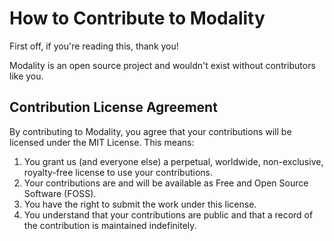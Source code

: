 # How to Contribute to Modality

First off, if you're reading this, thank you!

Modality is an open source project and wouldn't exist without contributors like you.

## Contribution License Agreement

By contributing to Modality, you agree that your contributions will be licensed under the MIT License. This means:

1. You grant us (and everyone else) a perpetual, worldwide, non-exclusive, royalty-free license to use your contributions.
2. Your contributions are and will be available as Free and Open Source Software (FOSS).
3. You have the right to submit the work under this license.
4. You understand that your contributions are public and that a record of the contribution is maintained indefinitely.